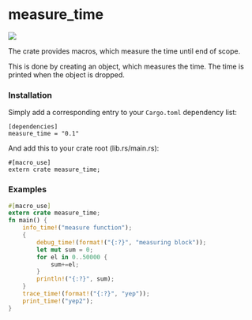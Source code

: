 # measure_time

[![](http://meritbadge.herokuapp.com/measure_time)](https://crates.io/crates/measure_time)

The crate provides macros, which measure the time until end of scope.

This is done by creating an object, which measures the time. The time is printed when the object is dropped.

### Installation

Simply add a corresponding entry to your `Cargo.toml` dependency list:

```toml,ignore
[dependencies]
measure_time = "0.1"
```

And add this to your crate root (lib.rs/main.rs):

```rust,ignore
#[macro_use]
extern crate measure_time;
```


### Examples

```rust
#[macro_use]
extern crate measure_time;
fn main() {
    info_time!("measure function");
    {
        debug_time!(format!("{:?}", "measuring block"));
        let mut sum = 0;
        for el in 0..50000 {
            sum+=el;
        }
        println!("{:?}", sum);
    }
    trace_time!(format!("{:?}", "yep"));
    print_time!("yep2");
}
```

